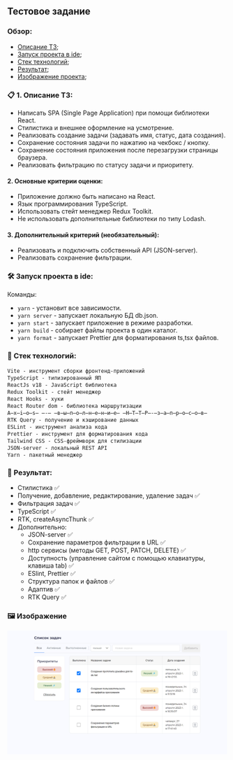 ## Тестовое задание

### Обзор:
+ [Описание ТЗ](#descr-task);
+ [Запуск проекта в ide](#start);
+ [Стек технологий](#stack);
+ [Результат](#result);
+ [Изображение проекта](#image);

### <a name="descr-task"></a> 📋 1. Описание ТЗ:
 + Написать SPA (Single Page Application) при помощи библиотеки React.
  + Стилистика и внешнее оформление на усмотрение.
  + Реализовать создание задачи (задавать имя, статус, дата создания).
  + Сохранение состояния задачи по нажатию на чекбокс / кнопку. 
  + Сохранение состояния приложения после перезагрузки страницы браузера.
  + Реализовать фильтрацию по статусу задачи и приоритету.

#### 2. Основные критерии оценки:
  + Приложение должно быть написано на React.
  +	Язык программирования TypeScript.
  + Использовать стейт менеджер Redux Toolkit.
  + Не использовать дополнительные библиотеки по типу Lodash.

#### 3. Дополнительный критерий (необязательный):
  + Реализовать и подключить собственный API (JSON-server).
  + Реализовать сохранение фильтрации.

### <a name="start"></a> 🛠️ Запуск проекта в ide:
Команды:
  + `yarn` - установит все зависимости.
  + `yarn server` - запускает локальную БД db.json.
  + `yarn start` - запускает приложение в режиме разработки.
  + `yarn build` - собирает файлы проекта в один каталог.
  + `yarn format` - запускает Prettier для форматирования ts,tsx файлов.


### <a name="stack"></a> 🚀 Стек технологий:
    Vite - инструмент сборки фронтенд-приложений
    TypeScript - типизированный ЯП
    ReactJs v18 - JavaScript библиотека
    Redux Toolkit - стейт менеджер
    React Hooks - хуки
    React Router dom - библиотека маршрутизации
    A̶x̶i̶o̶s̶ ̶-̶ ̶в̶ы̶п̶о̶л̶н̶е̶н̶и̶е̶ ̶H̶T̶T̶P̶-̶з̶а̶п̶р̶о̶с̶о̶в̶
    RTK Query - получение и кэширование данных
    ESLint - инструмент анализа кода
    Prettier - инструмент для форматирования кода
    Tailwind CSS - CSS-фреймворк для стилизации
    JSON-server - локальный REST API
    Yarn - пакетный менеджер

### <a name="result"></a> 🎉 Результат:
  + Стилистика ✅
  + Получение, добавление, редактирование, удаление задач ✅
  + Фильтрация задач ✅
  + TypeScript ✅
  + RTK, createAsyncThunk ✅
  + Дополнительно:
    + JSON-server ✅
    + Сохранение параметров фильтрации в URL ✅
    + http сервисы (методы GET, POST, PATCH, DELETE) ✅
    + Доступность (управление сайтом с помощью клавиатуры, клавиша tab) ✅
    + ESlint, Prettier ✅
    + Структура папок и файлов ✅
    + Адаптив ✅
    + RTK Query ✅


### <a name="image"></a> 🖼️ Изображение
<p align="center">
  <img src="https://github.com/AlexDyatlov/To-Do-List/blob/main/src/assets/interface.png">
</p>
